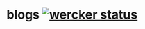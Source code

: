 # blogs [![wercker status](https://app.wercker.com/status/023da995752625916c0fb61134dc61c5/m "wercker status")](https://app.wercker.com/project/bykey/023da995752625916c0fb61134dc61c5)
